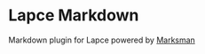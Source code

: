 # Lapce Markdown

Markdown plugin for Lapce powered by [Marksman](https://github.com/artempyanykh/marksman)